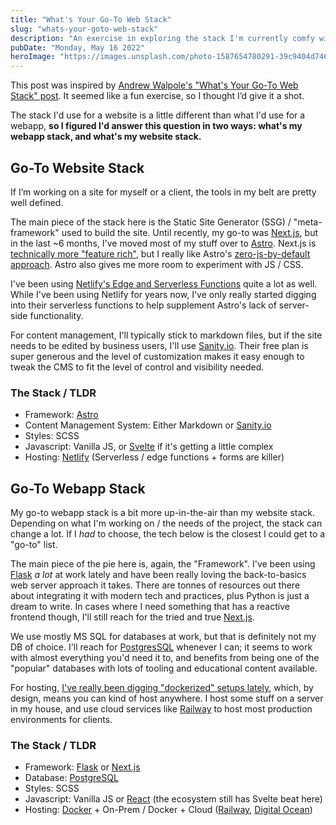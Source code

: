 ```yaml
---
title: "What's Your Go-To Web Stack"
slug: "whats-your-goto-web-stack"
description: "An exercise in exploring the stack I'm currently comfy with."
pubDate: "Monday, May 16 2022"
heroImage: "https://images.unsplash.com/photo-1587654780291-39c9404d746b?ixlib=rb-1.2.1&ixid=MnwxMjA3fDB8MHxwaG90by1wYWdlfHx8fGVufDB8fHx8&auto=format&fit=crop&w=1100&q=80"
---
```


This post was inspired by [Andrew Walpole's "What's Your Go-To Web Stack" post](https://andrewwalpole.com/blog/whats-your-go-to-web-stack/). It seemed like a fun exercise, so I thought I’d give it a shot.

The stack I'd use for a website is a little different than what I'd use for a webapp, **so I figured I'd answer this question in two ways: what's my webapp stack, and what's my website stack.**

## Go-To Website Stack

If I’m working on a site for myself or a client, the tools in my belt are pretty well defined.

The main piece of the stack here is the Static Site Generator (SSG) / "meta-framework" used to build the site. Until recently, my go-to was [Next.js](https://nextjs.org/), but in the last ~6 months, I've moved most of my stuff over to [Astro](https://astro.build/). Next.js is [technically more "feature rich"](https://nextjs.org/docs/getting-started), but I really like Astro's [zero-js-by-default approach](https://docs.astro.build/en/core-concepts/partial-hydration/). Astro also gives me more room to experiment with JS / CSS.

I've been using [Netlify's Edge and Serverless Functions](https://www.netlify.com/products/functions/) quite a lot as well. While I've been using Netlify for years now, I've only really started digging into their serverless functions to help supplement Astro's lack of server-side functionality.

For content management, I'll typically stick to markdown files, but if the site needs to be edited by business users, I'll use [Sanity.io](https://www.sanity.io/). Their free plan is super generous and the level of customization makes it easy enough to tweak the CMS to fit the level of control and visibility needed.

### The Stack / TLDR

- Framework: [Astro](https://astro.build/)
- Content Management System: Either Markdown or [Sanity.io](https://sanity.io/)
- Styles: SCSS
- Javascript: Vanilla JS, or [Svelte](https://svelte.dev/) if it's getting a little complex
- Hosting: [Netlify](https://www.netlify.com/) (Serverless / edge functions + forms are killer)

## Go-To Webapp Stack

My go-to webapp stack is a bit more up-in-the-air than my website stack. Depending on what I'm working on / the needs of the project, the stack can change a lot. If I _had_ to choose, the tech below is the closest I could get to a "go-to" list.

The main piece of the pie here is, again, the "Framework". I've been using [Flask](https://flask.palletsprojects.com/en/2.1.x/) _a lot_ at work lately and have been really loving the back-to-basics web server approach it takes. There are tonnes of resources out there about integrating it with modern tech and practices, plus Python is just a dream to write. In cases where I need something that has a reactive frontend though, I'll still reach for the tried and true [Next.js](https://nextjs.org/).

We use mostly MS SQL for databases at work, but that is definitely not my DB of choice. I'll reach for [PostgresSQL](https://www.postgresql.org/) whenever I can; it seems to work with almost everything you'd need it to, and benefits from being one of the "popular" databases with lots of tooling and educational content available.

For hosting, [I've really been digging "dockerized" setups lately](https://mykal.codes/posts/docker-rocks/), which, by design, means you can kind of host anywhere. I host some stuff on a server in my house, and use cloud services like [Railway](https://railway.app/) to host most production environments for clients.

### The Stack / TLDR

- Framework: [Flask](https://flask.palletsprojects.com/en/2.1.x/) or [Next.js](https://nextjs.org/)
- Database: [PostgreSQL](https://www.postgresql.org/)
- Styles: SCSS
- Javascript: Vanilla JS or [React](https://reactjs.org/) (the ecosystem still has Svelte beat here)
- Hosting: [Docker](https://www.docker.com/) + On-Prem / Docker + Cloud ([Railway](https://railway.app/), [Digital Ocean](https://www.digitalocean.com/))
